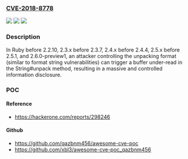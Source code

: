 ### [CVE-2018-8778](https://cve.mitre.org/cgi-bin/cvename.cgi?name=CVE-2018-8778)
![](https://img.shields.io/static/v1?label=Product&message=n%2Fa&color=blue)
![](https://img.shields.io/static/v1?label=Version&message=n%2Fa&color=blue)
![](https://img.shields.io/static/v1?label=Vulnerability&message=n%2Fa&color=brighgreen)

### Description

In Ruby before 2.2.10, 2.3.x before 2.3.7, 2.4.x before 2.4.4, 2.5.x before 2.5.1, and 2.6.0-preview1, an attacker controlling the unpacking format (similar to format string vulnerabilities) can trigger a buffer under-read in the String#unpack method, resulting in a massive and controlled information disclosure.

### POC

#### Reference
- https://hackerone.com/reports/298246

#### Github
- https://github.com/qazbnm456/awesome-cve-poc
- https://github.com/xbl3/awesome-cve-poc_qazbnm456

